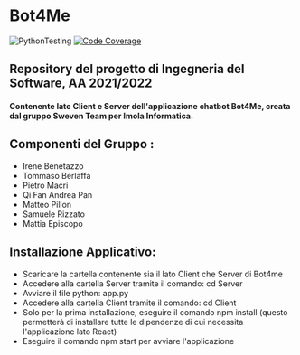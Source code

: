 # Bot4Me
![PythonTesting](https://github.com/SwevenTeam/Bot4Me/actions/workflows/PythonTesting.yml/badge.svg)
[![Code Coverage](https://codecov.io/gh/SwevenTeam/Bot4Me/branch/developTesting/graph/badge.svg?token=DN744BSRFZ)](https://codecov.io/gh/SwevenTeam/Bot4Me)
## Repository del progetto di Ingegneria del Software, AA 2021/2022
#### Contenente lato Client e Server dell'applicazione chatbot **Bot4Me**, creata dal gruppo Sweven Team per **Imola Informatica**.



Componenti del Gruppo : 
---
* Irene Benetazzo
* Tommaso Berlaffa
* Pietro Macri
* Qi Fan Andrea Pan 
* Matteo Pillon 
* Samuele Rizzato 
* Mattia Episcopo 

Installazione Applicativo:
---
* Scaricare la cartella contenente sia il lato Client che Server di Bot4me
* Accedere alla cartella Server tramite il comando: cd Server 
* Avviare il file python: app.py
* Accedere alla cartella Client tramite il comando: cd Client 
* Solo per la prima installazione, eseguire il comando npm install (questo permetterà di installare tutte le dipendenze di cui necessita l'applicazione lato React)
* Eseguire il comando npm start per avviare l'applicazione 
